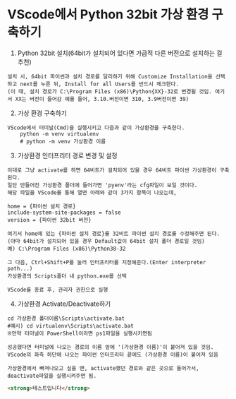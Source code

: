 # VScode에서 Python 32bit 가상 환경 구축하기
1. Python 32bit 설치(64bit가 설치되어 있다면 가급적 다른 버전으로 설치하는 걸 추천)
```
설치 시, 64bit 파이썬과 설치 경로를 달리하기 위해 Customize Installation을 선택하고 next를 누른 뒤, Install for all Users를 반드시 체크한다.
(이 때, 설치 경로가 C:\Program Files (x86)\Python{XX}-32로 변경될 것임. 여기서 XX는 버전이 들어감 예를 들어, 3.10.버전이면 310, 3.9버전이면 39)
```

2. 가상 환경 구축하기
```
VScode에서 터미널(Cmd)을 실행시키고 다음과 같이 가상환경을 구축한다.
    python -m venv virtualenv 
    # python -m venv 가상환경 이름
```

3. 가상환경 인터프리터 경로 변경 및 설정
```
이대로 그냥 activate를 하면 64비트가 설치되어 있을 경우 64비트 파이썬 가상환경이 구축된다.
일단 만들어진 가상환경 폴더에 들어가면 'pyenv'라는 cfg파일이 보일 것이다.
해당 파일을 VScode를 통해 열면 아래와 같이 3가지 항목이 나오는데,

home = {파이썬 설치 경로}
include-system-site-packages = false
version = {파이썬 32bit 버전}

여기서 home에 있는 {파이썬 설치 경로}를 32비트 파이썬 설치 경로를 수정해주면 된다. (아마 64bit가 설치되어 있을 경우 Default값이 64bit 설치 폴더 경로일 것임)
예) C:\Program Files (x86)\Python38-32

그 다음, Ctrl+Shift+P를 눌러 인터프리터를 지정해준다.(Enter interpreter path...)
가상환경의 Scripts폴더 내 python.exe를 선택

VScode를 종료 후, 관리자 권한으로 실행
```

4. 가상환경 Activate/Deactivate하기
```
cd 가상환경 폴더이름\Scripts\activate.bat
#예시) cd virtualenv\Scripts\activate.bat
※만약 터미널이 PowerShell이라면 ps1파일을 실행시키면됨

성공했다면 터미널에 나오는 경로의 이름 앞에 '(가상환경 이름)'이 붙어져 있을 것임.
VScode의 좌측 하단에 나오는 파이썬 인터프리터 끝에도 (가상환경 이름)이 붙어져 있음

가상환경에서 빠져나오고 싶을 땐, activate했던 경로와 같은 곳으로 들어가서, deactivate파일을 실행시켜주면 됨.
```

```html
<strong>테스트입니다</strong>
```
